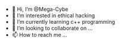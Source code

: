 - 👋 Hi, I’m @Mega-Cybe
- 👀 I’m interested in ethical hacking
- 🌱 I’m currently learning c++ programming
- 💞️ I’m looking to collaborate on ...
- 📫 How to reach me ...

<!---
Mega-Cybe/Mega-Cybe is a ✨ special ✨ repository because its `README.md` (this file) appears on your GitHub profile.
You can click the Preview link to take a look at your changes.
--->
